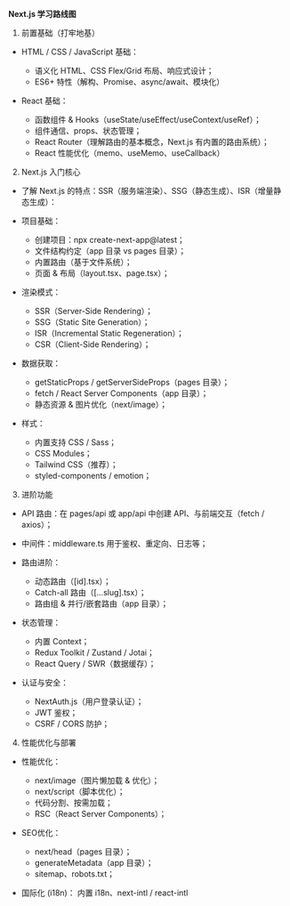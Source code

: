 **Next.js 学习路线图**
1. 前置基础（打牢地基）
- HTML / CSS / JavaScript 基础：
   - 语义化 HTML、CSS Flex/Grid 布局、响应式设计；
   - ES6+ 特性（解构、Promise、async/await、模块化）
 
- React 基础：
   - 函数组件 & Hooks（useState/useEffect/useContext/useRef）；
   - 组件通信、props、状态管理；
   - React Router（理解路由的基本概念，Next.js 有内置的路由系统）；
   - React 性能优化（memo、useMemo、useCallback）

2. Next.js 入门核心
- 了解 Next.js 的特点：SSR（服务端渲染）、SSG（静态生成）、ISR（增量静态生成）：
- 项目基础：
   - 创建项目：npx create-next-app@latest；
   - 文件结构约定（app 目录 vs pages 目录）；
   - 内置路由（基于文件系统）；
   - 页面 & 布局（layout.tsx、page.tsx）；
 
- 渲染模式：
   - SSR（Server-Side Rendering）；
   - SSG（Static Site Generation）；
   - ISR（Incremental Static Regeneration）；
   - CSR（Client-Side Rendering）；
 
- 数据获取：
   - getStaticProps / getServerSideProps（pages 目录）；
   - fetch / React Server Components（app 目录）；
   - 静态资源 & 图片优化（next/image）；
 
- 样式：
   - 内置支持 CSS / Sass；
   - CSS Modules；
   - Tailwind CSS（推荐）；
   - styled-components / emotion；

3. 进阶功能
- API 路由：在 pages/api 或 app/api 中创建 API、与前端交互（fetch / axios）；
- 中间件：middleware.ts 用于鉴权、重定向、日志等；
- 路由进阶：
   - 动态路由（[id].tsx）；
   - Catch-all 路由（[...slug].tsx）；
   - 路由组 & 并行/嵌套路由（app 目录）；
 
- 状态管理：
   - 内置 Context；
   - Redux Toolkit / Zustand / Jotai；
   - React Query / SWR（数据缓存）；
 
- 认证与安全：
   - NextAuth.js（用户登录认证）；
   - JWT 鉴权；
   - CSRF / CORS 防护；

4. 性能优化与部署
- 性能优化：
   - next/image（图片懒加载 & 优化）；
   - next/script（脚本优化）；
   - 代码分割、按需加载；
   - RSC（React Server Components）；
 
- SEO优化：
   - next/head（pages 目录）；
   - generateMetadata（app 目录）；
   - sitemap、robots.txt；
 
- 国际化 (i18n)： 内置 i18n、next-intl / react-intl
 




